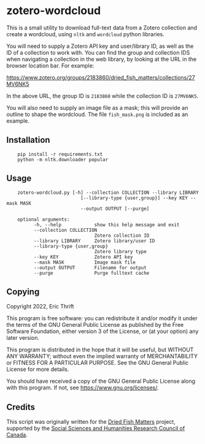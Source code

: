 # zotero-wordcloud

This is a small utility to download full-text data from a Zotero collection
and create a wordcloud, using `nltk` and `wordcloud` python libraries.

You will need to supply a Zotero API key and user/library ID, as well as the ID of a collection to work with. You can find the group and collection IDS when navigating a collection in the web library, by looking at the URL in the browser location bar. For example:

https://www.zotero.org/groups/2183860/dried_fish_matters/collections/27MV6NK5

In the above URL, the group ID is `2183860` while the collection ID is `27MV6NK5`.

You will also need to supply an image file as a mask; this will provide an outline to shape the wordcloud. The file `fish_mask.png` is included as an example.

## Installation

```
    pip install -r requirements.txt
    python -m nltk.downloader popular
```

## Usage

```
    zotero-wordcloud.py [-h] --collection COLLECTION --library LIBRARY
                           [--library-type {user,group}] --key KEY --mask MASK
                           --output OUTPUT [--purge]

    optional arguments:
          -h, --help            show this help message and exit
          --collection COLLECTION
                                Zotero collection ID
          --library LIBRARY     Zotero library/user ID
          --library-type {user,group}
                                Zotero library type
          --key KEY             Zotero API key
          --mask MASK           Image mask file
          --output OUTPUT       Filename for output
          --purge               Purge fulltext cache
```

## Copying

Copyright 2022, Eric Thrift

This program is free software: you can redistribute it and/or modify
it under the terms of the GNU General Public License as published by
the Free Software Foundation, either version 3 of the License, or
(at your option) any later version.

This program is distributed in the hope that it will be useful,
but WITHOUT ANY WARRANTY; without even the implied warranty of
MERCHANTABILITY or FITNESS FOR A PARTICULAR PURPOSE.  See the
GNU General Public License for more details.

You should have received a copy of the GNU General Public License
along with this program.  If not, see <https://www.gnu.org/licenses/>.

## Credits

This script was originally written for the
[Dried Fish Matters](https://driedfishmatters.org) project, supported
by the [Social Sciences and Humanities Research Council of
Canada](http://sshrc-crsh.gc.ca).

